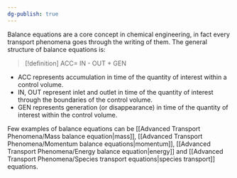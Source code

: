 ```yaml
---
dg-publish: true
---
```

Balance equations are a core concept in chemical engineering, in fact every transport phenomena goes through the writing of them.
The general structure of balance equations is:
>[!definition]
>ACC= IN - OUT + GEN 

- ﻿﻿ACC represents accumulation in time of the quantity of interest within a control volume.
- ﻿﻿IN, OUT represent inlet and outlet in time of the quantity of interest through the boundaries of the control volume.
- ﻿﻿GEN represents generation (or disappearance) in time of the quantity of interest within the control volume.

Few examples of balance equations can be [[Advanced Transport Phenomena/Mass balance equation|mass]], [[Advanced Transport Phenomena/Momentum balance equations|momentum]], [[Advanced Transport Phenomena/Energy balance equation|energy]] and [[Advanced Transport Phenomena/Species transport equations|species transport]] equations. 